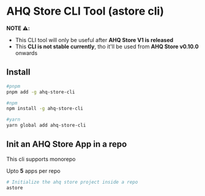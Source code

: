 # AHQ Store CLI Tool (astore cli)

**NOTE ⚠️:** 
- This CLI tool will only be useful after **AHQ Store V1 is released**
- This **CLI is not stable currently**, tho it'll be used from **AHQ Store v0.10.0** onwards

## Install
```bash
#pnpm
pnpm add -g ahq-store-cli

#npm
npm install -g ahq-store-cli

#yarn
yarn global add ahq-store-cli
```

## Init an AHQ Store App in a repo
This cli supports monorepo

Upto **5** apps per repo
```bash
# Initialize the ahq store project inside a repo
astore
```